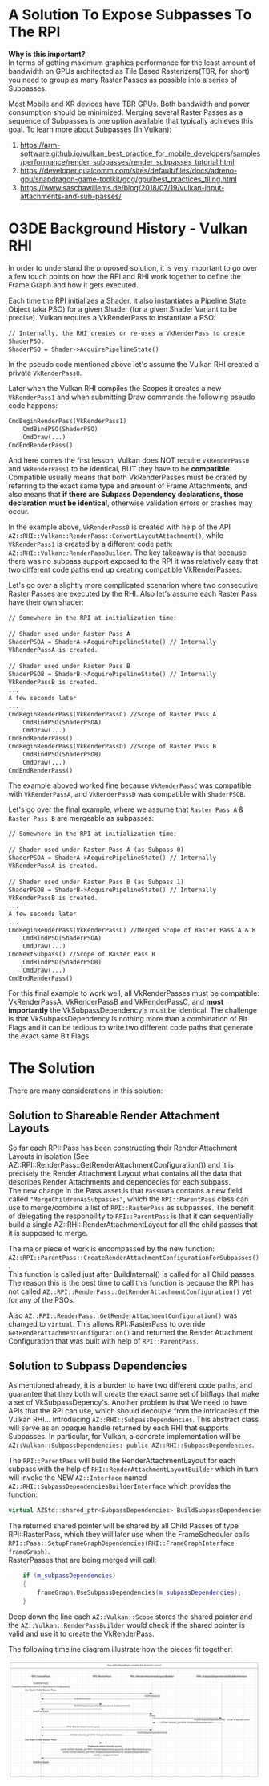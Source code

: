 # A Solution To Expose Subpasses To The RPI

**Why is this important?**  
In terms of getting maximum graphics performance for the least amount of bandwidth on GPUs
architected as Tile Based Rasterizers(TBR, for short) you need to group as many Raster Passes
as possible into a series of Subpasses.

Most Mobile and XR devices have TBR GPUs. Both bandwidth and power consumption should be minimized.
Merging several Raster Passes as a sequence of Subpasses is one option available that typically achieves this goal. To learn more about Subpasses (In Vulkan):  
1. https://arm-software.github.io/vulkan_best_practice_for_mobile_developers/samples/performance/render_subpasses/render_subpasses_tutorial.html  
2. https://developer.qualcomm.com/sites/default/files/docs/adreno-gpu/snapdragon-game-toolkit/gdg/gpu/best_practices_tiling.html  
3. https://www.saschawillems.de/blog/2018/07/19/vulkan-input-attachments-and-sub-passes/


# O3DE Background History - Vulkan RHI
In order to understand the proposed solution, it is very important to go over a few touch points on how the RPI and RHI work together to define the Frame Graph and how it gets executed.  
  
Each time the RPI initializes a Shader, it also instantiates a Pipeline State Object (aka PSO) for a given Shader (for a given Shader Variant to be precise). Vulkan requires a VkRenderPass to instantiate a PSO:  
```
// Internally, the RHI creates or re-uses a VkRenderPass to create ShaderPSO.
ShaderPSO = Shader->AcquirePipelineState()
```
In the pseudo code mentioned above let's assume the Vulkan RHI created a private `VkRenderPass0`.

 Later when the Vulkan RHI compiles the Scopes it creates a new `VkRenderPass1` and when submitting Draw commands the following pseudo code happens:
```
CmdBeginRenderPass(VkRenderPass1)
    CmdBindPSO(ShaderPSO)
    CmdDraw(...)
CmdEndRenderPass() 
```
And here comes the first lesson, Vulkan does NOT require `VkRenderPass0` and `VkRenderPass1` to be identical, BUT they have to be **compatible**. Compatible usually means that both VkRenderPasses must be crated by referring to the exact same type and amount of Frame Attachments, and also means that **if there are Subpass Dependency declarations, those declaration must be identical**, otherwise validation errors or crashes may occur.  

In the example above, `VkRenderPass0` is created with help of the API `AZ::RHI::Vulkan::RenderPass::ConvertLayoutAttachment()`, while `VkRenderPass1` is created by a different code path: `AZ::RHI::Vulkan::RenderPassBuilder`. The key takeaway is that because there was no subpass support exposed to the RPI it was relatively easy that two different code paths end up creating compatible VkRenderPasses.  

Let's go over a slightly more complicated scenarion where two consecutive Raster Passes are executed by the RHI.
Also let's assume each Raster Pass have their own shader:  
```
// Somewhere in the RPI at initialization time:

// Shader used under Raster Pass A
ShaderPSOA = ShaderA->AcquirePipelineState() // Internally VkRenderPassA is created.

// Shader used under Raster Pass B
ShaderPSOB = ShaderB->AcquirePipelineState() // Internally VkRenderPassB is created.
... 
A few seconds later
...
CmdBeginRenderPass(VkRenderPassC) //Scope of Raster Pass A
    CmdBindPSO(ShaderPSOA)
    CmdDraw(...)
CmdEndRenderPass() 
CmdBeginRenderPass(VkRenderPassD) //Scope of Raster Pass B
    CmdBindPSO(ShaderPSOB)
    CmdDraw(...)
CmdEndRenderPass() 
```
The example aboved worked fine because `VkRenderPassC` was compatible with `VkRenderPassA`, and `VkRenderPassD` was compatible with `ShaderPSOB`.  
  
Let's go over the final example, where we assume that `Raster Pass A` & `Raster Pass B` are mergeable as subpasses:  
```
// Somewhere in the RPI at initialization time:

// Shader used under Raster Pass A (as Subpass 0)
ShaderPSOA = ShaderA->AcquirePipelineState() // Internally VkRenderPassA is created.

// Shader used under Raster Pass B (as Subpass 1)
ShaderPSOB = ShaderB->AcquirePipelineState() // Internally VkRenderPassB is created.
... 
A few seconds later
...
CmdBeginRenderPass(VkRenderPassC) //Merged Scope of Raster Pass A & B
    CmdBindPSO(ShaderPSOA)
    CmdDraw(...)
CmdNextSubpass() //Scope of Raster Pass B
    CmdBindPSO(ShaderPSOB)
    CmdDraw(...)
CmdEndRenderPass() 
```
For this final example to work well, all VkRenderPasses must be compatible: VkRenderPassA, VkRenderPassB and VkRenderPassC, and **most importantly** the VkSubpassDependency's must be identical. The challenge is that VkSubpassDependency is nothing more than a combination of Bit Flags and it can be tedious to write two different code paths that generate the exact same Bit Flags.  


# The Solution
  
There are many considerations in this solution:  

## Solution to Shareable Render Attachment Layouts
So far each RPI::Pass has been constructing their Render Attachment Layouts in isolation (See AZ::RPI::RenderPass::GetRenderAttachmentConfiguration()) and it is precisely the Render Attachment Layout what contains all the data that describes Render Attachments and dependecies for each subpass.  
The new change in the Pass asset is that `PassData` contains a new field called `"MergeChildrenAsSubpasses"`, which the `RPI::ParentPass` class can use to merge/combine a list of `RPI::RasterPass` as subpasses. The benefit of delegating the responbility to `RPI::ParentPass` is that it can sequentially build a single AZ::RHI::RenderAttachmentLayout for all the child passes that it is supposed to merge.  

The major piece of work is encompassed by the new function:   `AZ::RPI::ParentPass::CreateRenderAttachmentConfigurationForSubpasses()`.  
This function is called just after BuildInternal() is called for all Child passes.  
The reason this is the best time to call this function is because the RPI has not called `AZ::RPI::RenderPass::GetRenderAttachmentConfiguration()` yet for any of the PSOs.  
  
Also  `AZ::RPI::RenderPass::GetRenderAttachmentConfiguration()` was changed to `virtual`. This allows RPI::RasterPass to override `GetRenderAttachmentConfiguration()` and returned the Render Attachment Configuration that was built with help of `RPI::ParentPass`.

## Solution to Subpass Dependencies
As mentioned already, it is a burden to have two different code paths, and guarantee that they both will create the exact same set of bitflags that make a set of VkSubpassDepency's. Another problem is that We need to have APIs that the RPI can use, which should decouple from the intricacies of the Vulkan RHI... Introducing `AZ::RHI::SubpassDependencies`. This abstract class will serve as an opaque handle returned by each RHI that supports Subpasses. In particular, for Vulkan, a concrete implementation will be `AZ::Vulkan::SubpassDependencies: public AZ::RHI::SubpassDependencies`.  

The `RPI::ParentPass` will build the RenderAttachmentLayout for each subpass with the help of `RHI::RenderAttachmentLayoutBuilder` which in turn will invoke the NEW `AZ::Interface` named `AZ::RHI::SubpassDependenciesBuilderInterface` which provides the function:  
```cpp
virtual AZStd::shared_ptr<SubpassDependencies> BuildSubpassDependencies(const RHI::RenderAttachmentLayout& layout) const = 0;
```
The returned shared pointer will be shared by all Child Passes of type RPI::RasterPass, which they will later use when the FrameScheduler calls `RPI::Pass::SetupFrameGraphDependencies(RHI::FrameGraphInterface frameGraph)`.  
RasterPasses that are being merged will call: 
```cpp
    if (m_subpassDependencies)
    {
        frameGraph.UseSubpassDependencies(m_subpassDependencies);
    }
```
Deep down the line each `AZ::Vulkan::Scope` stores the shared pointer and the `AZ::Vulkan::RenderPassBuilder` would check if the shared pointer is valid and use it to create the VkRenderPass.  

The following timeline diagram illustrate how the pieces fit together:  

![RPI::ParentPass Subpass Layout constrution](ParentPass_SubpassLayout.PNG)
